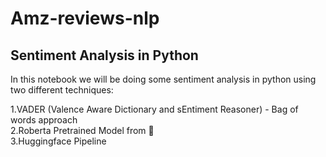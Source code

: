 # Amz-reviews-nlp

## Sentiment Analysis in Python
In this notebook we will be doing some sentiment analysis in python using two different techniques:

1.VADER (Valence Aware Dictionary and sEntiment Reasoner) - Bag of words approach\
2.Roberta Pretrained Model from 🤗\
3.Huggingface Pipeline 
